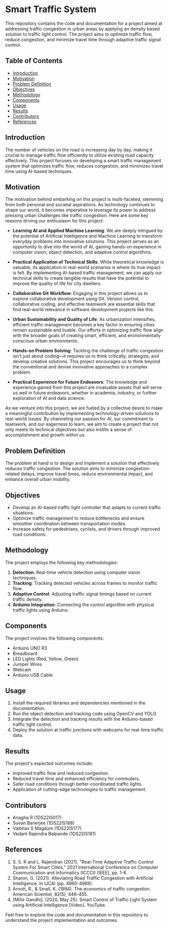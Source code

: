 # Smart Traffic System

This repository contains the code and documentation for a project aimed at addressing traffic congestion in urban areas by applying an density based solution to traffic light control. The project aims to optimize traffic flow, reduce congestion, and minimize travel time through adaptive traffic signal control.

## Table of Contents

- [Introduction](#introduction)
- [Motivation](#motivation)
- [Problem Definition](#problem-definition)
- [Objectives](#objectives)
- [Methodology](#methodology)
- [Components](#components)
- [Usage](#usage)
- [Results](#results)
- [Contributors](#contributors)
- [References](#references)

## Introduction

The number of vehicles on the road is increasing day by day, making it crucial to manage traffic flow efficiently to utilize existing road capacity effectively. This project focuses on developing a smart traffic management system that optimizes traffic flow, reduces congestion, and minimizes travel time using AI-based techniques.

## Motivation

The motivation behind embarking on this project is multi-faceted, stemming from both personal and societal aspirations. As technology continues to shape our world, it becomes imperative to leverage its power to address pressing urban challenges like traffic congestion. Here are some key reasons driving our enthusiasm for this project:

- **Learning AI and Applied Machine Learning**: We are deeply intrigued by the potential of Artificial Intelligence and Machine Learning to transform everyday problems into innovative solutions. This project serves as an opportunity to dive into the world of AI, gaining hands-on experience in computer vision, object detection, and adaptive control algorithms.

- **Practical Application of Technical Skills**: While theoretical knowledge is valuable, its application in real-world scenarios is where its true impact is felt. By implementing AI-based traffic management, we can apply our technical skills to create tangible results that have the potential to improve the quality of life for city dwellers.

- **Collaborative Git Workflow**: Engaging in this project allows us to explore collaborative development using Git. Version control, collaborative coding, and effective teamwork are essential skills that find real-world relevance in software development projects like this.

- **Urban Sustainability and Quality of Life**: As urbanization intensifies, efficient traffic management becomes a key factor in ensuring cities remain sustainable and livable. Our efforts in optimizing traffic flow align with the broader goals of creating smart, efficient, and environmentally conscious urban environments.

- **Hands-on Problem Solving**: Tackling the challenge of traffic congestion isn't just about coding—it requires us to think critically, strategize, and develop creative solutions. This project encourages us to think beyond the conventional and devise innovative approaches to a complex problem.

- **Practical Experience for Future Endeavors**: The knowledge and experience gained from this project are invaluable assets that will serve us well in future endeavors, whether in academia, industry, or further exploration of AI and data science.

As we venture into this project, we are fueled by a collective desire to make a meaningful contribution by implementing technology-driven solutions to real-world issues. By channeling our passion for AI, our commitment to teamwork, and our eagerness to learn, we aim to create a project that not only meets its technical objectives but also instills a sense of accomplishment and growth within us.


## Problem Definition

The problem at hand is to design and implement a solution that effectively reduces traffic congestion. The solution aims to minimize congestion-related delays, improve travel times, reduce environmental impact, and enhance overall urban mobility.

## Objectives

- Develop an AI-based traffic light controller that adapts to current traffic situations.
- Optimize traffic management to reduce bottlenecks and ensure smoother coordination between transportation modes.
- Increase safety for pedestrians, cyclists, and drivers through improved road conditions.

## Methodology

The project employs the following key methodologies:

1. **Detection**: Real-time vehicle detection using computer vision techniques.
2. **Tracking**: Tracking detected vehicles across frames to monitor traffic flow.
3. **Adaptive Control**: Adjusting traffic signal timings based on current traffic density.
4. **Arduino Integration**: Connecting the control algorithm with physical traffic lights using Arduino.

## Components

The project involves the following components:

- Arduino UNO R3
- Breadboard
- LED Lights (Red, Yellow, Green)
- Jumper Wires
- Webcam
- Arduino USB Cable

## Usage

1. Install the required libraries and dependencies mentioned in the documentation.
2. Run the object detection and tracking code using OpenCV and YOLO.
3. Integrate the detection and tracking results with the Arduino-based traffic light control.
4. Deploy the solution at traffic junctions with webcams for real-time traffic data.

## Results

The project's expected outcomes include:

- Improved traffic flow and reduced congestion.
- Reduced travel time and enhanced efficiency for commuters.
- Safer road conditions through better-coordinated traffic lights.
- Application of cutting-edge technologies to traffic management.

## Contributors

- Anagha R (1DS22IS017)
- Suvan Banerjee (1DS22IS168)
- Vaibhav S Magdum (1DS22IS177)
- Vedant Rajendra Balpande (1DS22IS181)

## References

1. S. S. R and L. Rajendran (2021), "Real-Time Adaptive Traffic Control System For Smart Cities," 2021 International Conference on Computer Communication and Informatics (ICCCI) (IEEE), pp. 1-6.
2. Sharon, G. (2021). Alleviating Road Traffic Congestion with Artificial Intelligence. In IJCAI (pp. 4965-4969).
3. Arnott, R., & Small, K. (1994). The economics of traffic congestion. American Scientist, 82(5), 446-455.
4. [Mihir Gandhi]. (2020, May 25). Smart Control of Traffic Light System using Artificial Intelligence [Video]. YouTube.

Feel free to explore the code and documentation in this repository to understand the project implementation and outcomes.
